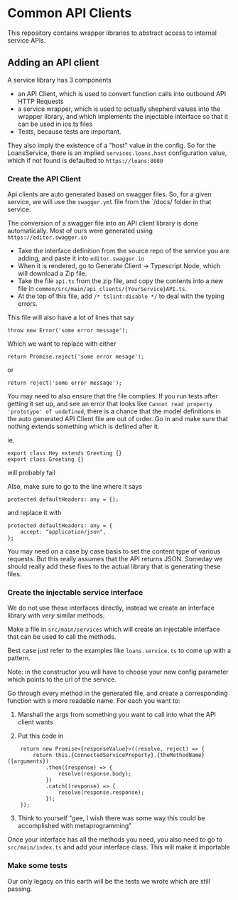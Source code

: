 # Common API Clients

This repository contains wrapper libraries to abstract access to internal service APIs.

## Adding an API client

A service library has 3 components
- an API Client, which is used to convert function calls into outbound API HTTP Requests
- a service wrapper, which is used to actually shepherd values into the wrapper library, and which implements the injectable interface so that it can be used in ios.ts files
- Tests, because tests are important.

They also imply the existence of a "host" value in the config.  So for the LoansService, there is an implied `services.loans.host` configuration value, which if not found is defaulted to `https://loans:8080`

### Create the API Client

Api clients are auto generated based on swagger files.  So, for a given service, we will use the `swagger.yml` file from the `/docs/ folder in that service.

The conversion of a swagger file into an API client library is done automatically.  Most of ours were generated using `https://editor.swagger.io`

- Take the interface definition from the source repo of the service you are adding, and paste it into `editor.swagger.io`
- When it is rendered, go to Generate Client -> Typescript Node, which will download a Zip file.
- Take the file `api.ts` from the zip file, and copy the contents into a new file in `common/src/main/api_clients/{YourService}API.ts`.
- At the top of this file, add `/* tslint:disable */` to deal with the typing errors.

This file will also have a lot of lines that say

    throw new Error('some error message');

Which we want to replace with either

    return Promise.reject('some error mesage');

or

    return reject('some error message');


You may need to also ensure that the file complies.  If you run tests after getting it set up, and see an error that looks like `Cannot read property 'prototype' of undefined`, there is a chance that the model definitions in the auto generated API Client file are out of order.  Go in and make sure that nothing extends something which is defined after it.

ie.

    export class Hey extends Greeting {}
    export class Greeting {}

will probably fail

Also, make sure to go to the line where it says

    protected defaultHeaders: any = {};

and replace it with

    protected defaultHeaders: any = {
        accept: "application/json",
    };

You may need on a case by case basis to set the content type of various requests.  But this really assumes that the API returns JSON.  Someday we should really add these fixes to the actual library that is generating these files.

### Create the injectable service interface

We do not use these interfaces directly, instead we create an interface library with *very* similar methods.

Make a file in `src/main/services` which will create an injectable interface that can be used to call the methods.

Best case just refer to the examples like `loans.service.ts` to come up with a pattern.

Note: in the constructor you will have to choose your new config parameter which points to the url of the service.

Go through every method in the generated file, and create a corresponding function with a more readable name.  For each you want to:

1. Marshall the args from something you want to call into what the API client wants

2. Put this code in
```
    return new Promise<{responseValue}>((resolve, reject) => {
        return this.{ConnectedServiceProperty}.{theMethodName}({arguments})
            .then((response) => {
                resolve(response.body);
            })
            .catch((response) => {
                resolve(response.response);
            });
    });
```
3. Think to yourself "gee, I wish there was some way this could be accomplished with metaprogramming"

Once your interface has all the methods you need, you also need to go to `src/main/index.ts` and add your interface class.  This will make it importable

### Make some tests

Our only legacy on this earth will be the tests we wrote which are still passing.
